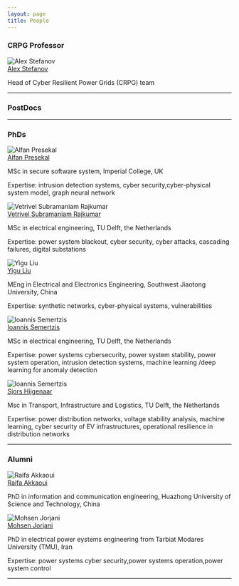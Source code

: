 ```yaml
---
layout: page
title: People
---
```


### CRPG Professor

 <div class="card-deck">

  <div class="card d-flex d-block">
    <img class="card-img-top" src="{{ site.url }}{{ site.baseurl }}/img/Alex_Stefanov.jpg" alt="Alex Stefanov">
    <div class="card-body">
      <div class="card-title"><a href="https://crpggroup.github.io/">Alex Stefanov</a></div>
      <p class="card-text">Head of Cyber Resilient Power Grids (CRPG) team</p>
    </div>
    <div class="card-footer bg-transparent border-success">
      <!--  <a href="https://twitter.com/luismcruz"><i class="fab fa-twitter"></i></a> -->
      <!-- <a href="http://github.com/luiscruz"><i class="fab fa-github"></i></a> -->
      <a href="https://www.linkedin.com/in/alexandru-stefanov/"><i class="fab fa-linkedin"></i></a>
      <a href="https://scholar.google.nl/citations?user=iU63RAUAAAAJ&hl=en&oi=ao" title="Google Scholar"><i class="ai ai-google-scholar-square"></i></a>
   </div>
  </div>

</div>

<hr>

### PostDocs

 <!-- deck -->

<hr>

### PhDs

<div class="card-deck non-top-row">


<div class="card d-flex d-block">
    <img class="card-img-top" src="{{ site.url }}{{ site.baseurl }}/img/Alfan_Presekal.jpg" alt="Alfan Presekal">
    <div class="card-body">
      <div class="card-title"><a href="https://crpggroup.github.io/">Alfan Presekal</a></div>
      <p class="card-text">MSc in secure software system, Imperial College, UK</p>
	  <p class="card-text">Expertise: intrusion detection systems, cyber security,cyber-physical system model, graph neural network </p>
    </div>
    <div class="card-footer bg-transparent border-success">
      <!--  <a href="https://twitter.com/luismcruz"><i class="fab fa-twitter"></i></a> -->
      <!-- <a href="http://github.com/luiscruz"><i class="fab fa-github"></i></a> -->
      <a href="https://www.linkedin.com/in/presekal/"><i class="fab fa-linkedin"></i></a>
      <a href="https://scholar.google.nl/citations?user=rcqaVKMAAAAJ&hl=en&oi=ao" title="Google Scholar"><i class="ai ai-google-scholar-square"></i></a>
   </div>
  </div>


<div class="card d-flex d-block">
    <img class="card-img-top" src="{{ site.url }}{{ site.baseurl }}/img/Vetrivel_Rajkumar.jpg" alt="Vetrivel Subramaniam Rajkumar">
    <div class="card-body">
      <div class="card-title"><a href="https://crpggroup.github.io/">Vetrivel Subramaniam Rajkumar</a></div>
      <p class="card-text">MSc in electrical engineering, TU Delft, the Netherlands</p>
	  	  <p class="card-text">Expertise: power system blackout, cyber security, cyber attacks, cascading failures, digital substations </p>
    </div>
    <div class="card-footer bg-transparent border-success">
      <!--  <a href="https://twitter.com/luismcruz"><i class="fab fa-twitter"></i></a> -->
      <!-- <a href="http://github.com/luiscruz"><i class="fab fa-github"></i></a> -->
      <a href="https://www.linkedin.com/in/vetrivelsr/"><i class="fab fa-linkedin"></i></a>
      <a href="https://scholar.google.nl/citations?user=L7-Ev1wAAAAJ&hl=en&oi=ao" title="Google Scholar"><i class="ai ai-google-scholar-square"></i></a>
   </div>
  </div>

<div class="card d-flex d-block">
    <img class="card-img-top" src="{{ site.url }}{{ site.baseurl }}/img/Yigu_Liu.jpg" alt="Yigu Liu">
    <div class="card-body">
      <div class="card-title"><a href="https://crpggroup.github.io/">Yigu Liu</a></div>
      <p class="card-text"> MEng in Electrical and Electronics Engineering, Southwest Jiaotong University, China</p>
	  <p class="card-text">Expertise: synthetic networks, cyber-physical systems, vulnerabilities </p>
    </div>
    <div class="card-footer bg-transparent border-success">
      <!--  <a href="https://twitter.com/luismcruz"><i class="fab fa-twitter"></i></a> -->
      <!-- <a href="http://github.com/luiscruz"><i class="fab fa-github"></i></a> -->
      <a href="https://www.linkedin.com/in/yigu-liu-294a50209/"><i class="fab fa-linkedin"></i></a>
      <a href="https://scholar.google.nl/citations?user=-lBrzpQAAAAJ&hl=en&oi=ao" title="Google Scholar"><i class="ai ai-google-scholar-square"></i></a>
   </div>
  </div>


</div>



<div class="card-deck non-top-row">


<div class="card d-flex d-block">
    <img class="card-img-top" src="{{ site.url }}{{ site.baseurl }}/img/Ioannis_S.jpg" alt="Ioannis Semertzis">
    <div class="card-body">
      <div class="card-title"><a href="https://crpggroup.github.io/">Ioannis Semertzis</a></div>
      <p class="card-text">MSc in electrical engineering, TU Delft, the Netherlands</p>
	  <p class="card-text">Expertise: power systems cybersecurity, power system stability, power system operation, intrusion detection systems, machine learning /deep learning for anomaly detection </p>
    </div>
    <div class="card-footer bg-transparent border-success">
      <!--  <a href="https://twitter.com/luismcruz"><i class="fab fa-twitter"></i></a> -->
      <!-- <a href="http://github.com/luiscruz"><i class="fab fa-github"></i></a> -->
      <a href="https://www.linkedin.com/in/ioannis-semertzis/"><i class="fab fa-linkedin"></i></a>
      <!-- a href="https://scholar.google.nl/citations?user=rcqaVKMAAAAJ&hl=en&oi=ao" title="Google Scholar"><i class="ai ai-google-scholar-square"></i></a -->
   </div>
  </div>


<div class="card d-flex d-block">
    <img class="card-img-top" src="{{ site.url }}{{ site.baseurl }}/img/Sjors_Hijgenaar.jpg" alt="Ioannis Semertzis">
    <div class="card-body">
      <div class="card-title"><a href="https://crpggroup.github.io/">Sjors Hijgenaar</a></div>
      <p class="card-text">Msc in Transport, Infrastructure and Logistics, TU Delft, the Netherlands</p>
	  <p class="card-text">Expertise: power distribution networks, voltage stability analysis, machine learning, cyber security of EV infrastructures, operational resilience in distribution networks </p>
    </div>
    <div class="card-footer bg-transparent border-success">
      <!--  <a href="https://twitter.com/luismcruz"><i class="fab fa-twitter"></i></a> -->
      <!-- <a href="http://github.com/luiscruz"><i class="fab fa-github"></i></a> -->
      <a href="https://www.linkedin.com/in/sjorshijgenaar/"><i class="fab fa-linkedin"></i></a>
      <!-- a href="https://scholar.google.nl/citations?user=rcqaVKMAAAAJ&hl=en&oi=ao" title="Google Scholar"><i class="ai ai-google-scholar-square"></i></a -->
   </div>
  </div>


</div>

<div class="card-deck non-top-row">



</div>

<hr>

### Alumni


<div class="card-deck non-top-row">


  <div class="card d-flex d-block">
    <img class="card-img-top" src="{{ site.url }}{{ site.baseurl }}/img/Raifa_Akkaoui.jpg" alt="Raifa Akkaoui">
    <div class="card-body">
      <div class="card-title"><a href="https://crpggroup.github.io/">Raifa Akkaoui</a></div>
      <p class="card-text">PhD in information and communication engineering, Huazhong University of Science and Technology, China</p>
    </div>
    <div class="card-footer bg-transparent border-success">
      <!--  <a href="https://twitter.com/luismcruz"><i class="fab fa-twitter"></i></a> -->
      <!-- <a href="http://github.com/luiscruz"><i class="fab fa-github"></i></a> -->
      <a href="https://www.linkedin.com/in/raifa-akkaoui-088a5522a/"><i class="fab fa-linkedin"></i></a>
      <!-- a href="https://scholar.google.com/citations?user=iU63RAUAAAAJ&hl=en&oi=ao" title="Google Scholar"><i class="ai ai-google-scholar-square"></i></a -->
   </div>
  </div>


  <div class="card d-flex d-block">
    <img class="card-img-top" src="{{ site.url }}{{ site.baseurl }}/img/Mohsen_Jorjani.JPG" alt="Mohsen Jorjani">
    <div class="card-body">
      <div class="card-title"><a href="https://crpggroup.github.io/">Mohsen Jorjani</a></div>
      <p class="card-text">PhD in electrical power eystems engineering from Tarbiat Modares University (TMU), Iran</p>
	  <p class="card-text">Expertise: power systems cyber security,power systems operation,power system control </p>
    </div>
    <div class="card-footer bg-transparent border-success">
      <!--  <a href="https://twitter.com/luismcruz"><i class="fab fa-twitter"></i></a> -->
      <!-- <a href="http://github.com/luiscruz"><i class="fab fa-github"></i></a> -->
      <a href="https://www.linkedin.com/in/mohsen-jorjani/"><i class="fab fa-linkedin"></i></a>
      <a href="https://scholar.google.nl/citations?user=qs3b2swAAAAJ&hl=en&oi=ao" title="Google Scholar"><i class="ai ai-google-scholar-square"></i></a>
   </div>
  </div>


</div>



 <!-- deck -->

<hr>



